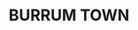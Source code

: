 ---
lastmod: '2025-04-06T06:05:21+00:00'
latitude: -25.266279
layout: suburb
longitude: 152.568678
postcode: '4659'
state: QLD
title: BURRUM TOWN
url: /qld/burrum-town/
---
